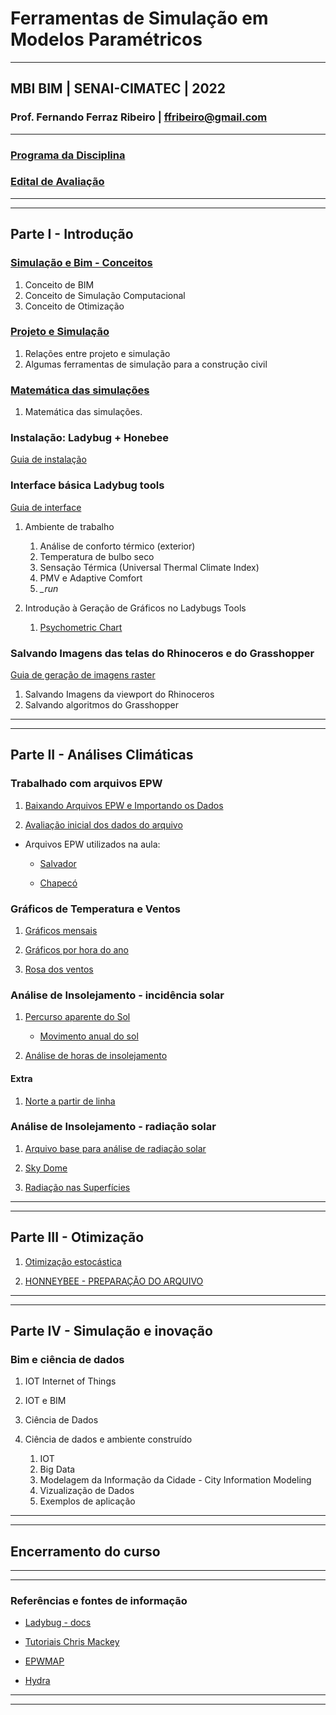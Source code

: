# Ferramentas de Simulação em Modelos Paramétricos
_______

## MBI BIM | SENAI-CIMATEC | 2022

### Prof. Fernando Ferraz Ribeiro | ffribeiro@gmail.com

_______

### [Programa da Disciplina](./mbi_bim_cimatec/programa_da_disciplina.md)

### [Edital de Avaliação](./edital/edital_01.md)

_______
_______

## Parte I - Introdução


### [Simulação e Bim - Conceitos](./Conceitos/conceitos.md)

1. Conceito de BIM
1. Conceito de Simulação Computacional
1. Conceito de Otimização

### [Projeto e Simulação](./Conceitos/proj_simula.md)

1. Relações entre projeto e simulação
1. Algumas ferramentas de simulação para a construção civil 



### [Matemática das simulações](./Conceitos/math_sim.md)

1. Matemática das simulações.

### Instalação: Ladybug + Honebee

[Guia de instalação](./instala_130/instala.md)


### Interface básica Ladybug tools

[Guia de interface](./interface_basica/interface_basica.md)

1. Ambiente de trabalho

    1. Análise de conforto térmico (exterior)
    1. Temperatura de bulbo seco
    1. Sensação Térmica (Universal Thermal Climate Index)
    1. PMV e Adaptive Comfort
    1. *_run*

1. Introdução à Geração de Gráficos no Ladybugs Tools
   
   1. [Psychometric Chart](./psychometric/psychart.md)
   

   
   
### Salvando Imagens das telas do Rhinoceros e do Grasshopper

[Guia de geração de imagens raster](./print_view/print_de_viewport.md)
1. Salvando Imagens da viewport do Rhinoceros
1. Salvando algoritmos do Grasshopper

_______
_______


## Parte II - Análises Climáticas


### Trabalhado com arquivos EPW


1. [Baixando Arquivos EPW e Importando os Dados](./epw_arq/ladybug_epw.md)

1. [Avaliação inicial dos dados do arquivo](./epw_arq/epw_avaliando.md)

- Arquivos EPW utilizados na aula:

  - [Salvador](./epw_arq_exemplos/BRA_BA_Salvador-Magalhaes.Intl.AP.832480_TMYx.zip)

  - [Chapecó](./epw_arq_exemplos/BRA_SC_Chapeco.838830_TMYx.zip)


### Gráficos de Temperatura e Ventos

1. [Gráficos mensais](./m_chart/month_chart.md)

2. [Gráficos por hora do ano](./hourly/hourly_chart.md)

3. [Rosa dos ventos](./wind_rose/Rosa_dos_ventos.md)





### Análise de Insolejamento - incidência solar

1. [Percurso aparente do Sol](./sunpath/Percurso_aparente_do_Sol.md)

    * [Movimento anual do sol](http://www.if.ufrgs.br/fis02001/aulas/aula_movsol.htm)

1. [Análise de horas de insolejamento](./sunpath/Analise_horas_de_sol.md)

#### Extra

1. [Norte a partir de linha](./norte/norte_linha.md)

### Análise de Insolejamento - radiação solar

1. [Arquivo base para análise de radiação solar](./radiation/radiation.md)

1. [Sky Dome](./radiation/skydome.md)

1. [Radiação nas Superfícies](./radiation/rad_surf.md)

_______
_______

## Parte III - Otimização

 1. [Otimização estocástica](./galapagos_lb/otimiza.md)

 2. [HONNEYBEE - PREPARAÇÃO DO ARQUIVO](./HONEYBEE_101/hb_101.md)


_______
_______

## Parte IV - Simulação e inovação

### Bim e ciência de dados


1. IOT Internet of Things

1. IOT e BIM

1. Ciência de Dados

1. Ciência de dados e ambiente construído

    1. IOT
    1. Big Data
    1. Modelagem da Informação da Cidade - City Information Modeling
    1. Vizualização de Dados
    1. Exemplos de aplicação

---------
---------

## Encerramento do curso

---------
---------


### Referências e fontes de informação

- [Ladybug - docs](https://docs.ladybug.tools/ladybug-primer/#installation)

- [Tutoriais Chris Mackey](https://www.youtube.com/playlist?list=PLruLh1AdY-Sho45_D4BV1HKcIz7oVmZ8v)

- [EPWMAP](https://www.ladybug.tools/epwmap/)

- [Hydra](https://hydrashare.github.io/hydra/)

---------
---------

